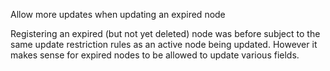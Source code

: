 Allow more updates when updating an expired node

Registering an expired (but not yet deleted) node was before subject to the
same update restriction rules as an active node being updated. However it
makes sense for expired nodes to be allowed to update various fields.
